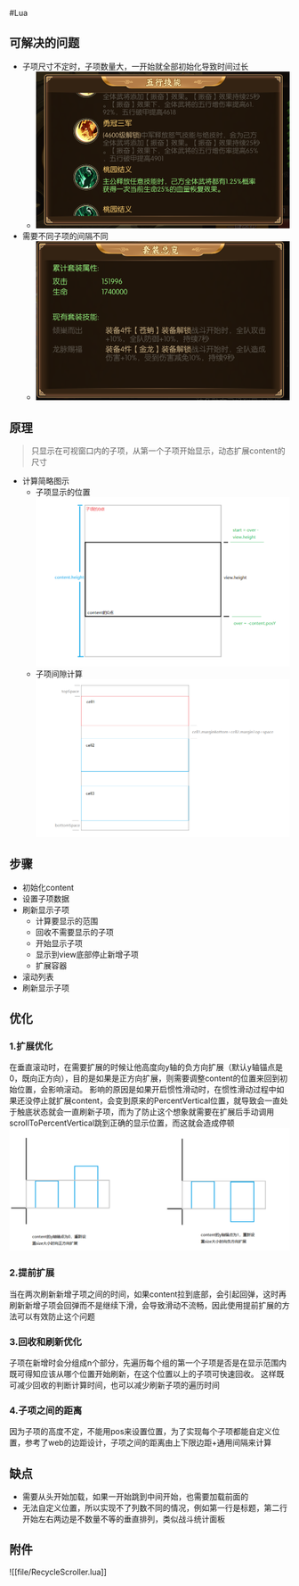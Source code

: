 #Lua 

## 可解决的问题
- 子项尺寸不定时，子项数量大，一开始就全部初始化导致时间过长
	- ![](file/Pasted%20image%2020230203095202.png)
- 需要不同子项的间隔不同
	- ![](file/Pasted%20image%2020230203095403.png)

## 原理
>只显示在可视窗口内的子项，从第一个子项开始显示，动态扩展content的尺寸
- 计算简略图示
	- 子项显示的位置![](file/Pasted%20image%2020230206020559.png)
	- 子项间隙计算![](file/Pasted%20image%2020230206023551.png)

## 步骤
- 初始化content
- 设置子项数据
- 刷新显示子项
	- 计算要显示的范围
	- 回收不需要显示的子项
	- 开始显示子项
	- 显示到view底部停止新增子项
	- 扩展容器
- 滚动列表
- 刷新显示子项

## 优化

### 1.扩展优化
在垂直滚动时，在需要扩展的时候让他高度向y轴的负方向扩展（默认y轴锚点是0，既向正方向），目的是如果是正方向扩展，则需要调整content的位置来回到初始位置，会影响滚动。
影响的原因是如果开启惯性滑动时，在惯性滑动过程中如果还没停止就扩展content，会变到原来的PercentVertical位置，就导致会一直处于触底状态就会一直刷新子项，而为了防止这个想象就需要在扩展后手动调用scrollToPercentVertical跳到正确的显示位置，而这就会造成停顿
![](file/contenty.png)

### 2.提前扩展
当在两次刷新新增子项之间的时间，如果content拉到底部，会引起回弹，这时再刷新新增子项会回弹而不是继续下滑，会导致滑动不流畅，因此使用提前扩展的方法可以有效防止这个问题

### 3.回收和刷新优化
子项在新增时会分组成n个部分，先遍历每个组的第一个子项是否是在显示范围内既可得知应该从哪个位置开始刷新，在这个位置以上的子项可快速回收。
这样既可减少回收的判断计算时间，也可以减少刷新子项的遍历时间

### 4.子项之间的距离
因为子项的高度不定，不能用pos来设置位置，为了实现每个子项都能自定义位置，参考了web的边距设计，子项之间的距离由上下限边距+通用间隔来计算




## 缺点
- 需要从头开始加载，如果一开始跳到中间开始，也需要加载前面的
- 无法自定义位置，所以实现不了列数不同的情况，例如第一行是标题，第二行开始左右两边是不数量不等的垂直排列，类似战斗统计面板


## 附件
![[file/RecycleScroller.lua]]